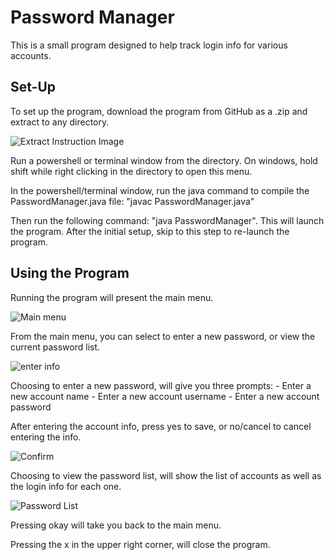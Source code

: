 # Password Manager
This is a small program designed to help track login info for various accounts.
## Set-Up
To set up the program, download the program from GitHub as a .zip and extract to any directory.

![Extract Instruction Image](https://github.com/nhoersch7/Password-Manager/blob/update1/Readme_images/Extract.png?raw=true)

Run a powershell or terminal window from the directory. On windows, hold shift while right clicking in the directory to open this menu.

In the powershell/terminal window, run the java command to compile the PasswordManager.java file: "javac PasswordManager.java"

Then run the following command: "java PasswordManager". This will launch the program. After the initial setup, skip to this step to re-launch the program.

## Using the Program
Running the program will present the main menu.

![Main menu](https://github.com/nhoersch7/Password-Manager/blob/update1/Readme_images/main%20menu.png?raw=true)

From the main menu, you can select to enter a new password, or view the current password list.

![enter info](https://github.com/nhoersch7/Password-Manager/blob/update1/Readme_images/username%20enter.png?raw=true)

Choosing to enter a new password, will give you three prompts: 
    - Enter a new account name
    - Enter a new account username
    - Enter a new account password
    
After entering the account info, press yes to save, or no/cancel to cancel entering the info.

![Confirm](https://github.com/nhoersch7/Password-Manager/blob/update1/Readme_images/confirm.png?raw=true)

Choosing to view the password list, will show the list of accounts as well as the login info for each one.

![Password List](https://github.com/nhoersch7/Password-Manager/blob/update1/Readme_images/view%20password%20list.png?raw=true)

Pressing okay will take you back to the main menu.

Pressing the x in the upper right corner, will close the program.

